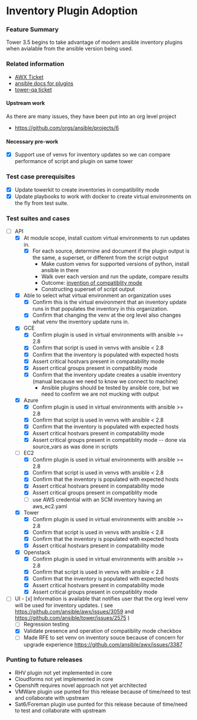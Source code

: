# Inventory Plugin Adoption

### Feature Summary

Tower 3.5 begins to take advantage of modern ansible inventory plugins
when avialable from the ansible version being used.

### Related information
* [AWX Ticket](https://github.com/ansible/awx/issues/2630)
* [ansible docs for plugins](https://docs.ansible.com/ansible/2.8/plugins/inventory.html?highlight=inventory%20plugins#plugin-list)
* [tower-qa ticket](https://github.com/ansible/tower-qa/issues/2652)

#### Upstream work
As there are many issues, they have been put into an org level project
* https://github.com/orgs/ansible/projects/6

#### Necessary pre-work

- [x] Support use of venvs for inventory updates so we can compare performance of script and plugin on same tower

### Test case prerequisites

- [x] Update towerkit to create inventories in compatibility mode
- [x] Update playbooks to work with docker to create virtual environments on the fly from test suite.

### Test suites and cases
* [ ] API
    - [x] At module scope, install custom virtual environments to run updates in.
		- [x] For each source, determine and document if the plugin output is the same, a superset, or different from the script output
          * Make custom venvs for supported versions of python, install ansible in there
          * Walk over each version and run the update, compare results
          * Outcome: [invention of compatiblity mode](https://docs.google.com/document/d/1zfSrjjDvSoAwjCQTn9T4wOrO5GVoidqGZ0XmIvqsbl4/edit#)
          * Constructing superset of script output
    - [x] Able to select what virtual environment an organization uses
       - [x] Confirm this is the virtual environment that an inventory update runs in that populates the inventory in this organization.
       - [x] Confirm that changing the venv at the org level also changes what venv the inventory update runs in.
    - [x] GCE
       - [x] Confirm plugin is used in virtual environments with ansible >= 2.8
       - [x] Confirm that script is used in venvs with ansible < 2.8
       - [x] Confirm that the inventory is populated with expected hosts
       - [x] Assert critical hostvars present in compatability mode
       - [x] Assert critical groups present in compatiblity mode
       - [x] Confirm that the inventory update creates a usable inventory (manual because we need to know we connect to machine)
           * Ansible plugins should be tested by ansible core, but we need to confirm we are not mucking with output
    - [x] Azure
       - [x] Confirm plugin is used in virtual environments with ansible >= 2.8
       - [x] Confirm that script is used in venvs with ansible < 2.8
       - [x] Confirm that the inventory is populated with expected hosts
       - [x] Assert critical hostvars present in compatability mode
       - [x] Assert critical groups present in compatiblity mode -- done via source_vars as was done in scripts
    - [ ] EC2
       - [x] Confirm plugin is used in virtual environments with ansible >= 2.8
       - [x] Confirm that script is used in venvs with ansible < 2.8
       - [x] Confirm that the inventory is populated with expected hosts
       - [x] Assert critical hostvars present in compatability mode
       - [x] Assert critical groups present in compatiblity mode
       - [ ] use AWS credential with an SCM inventory having an aws_ec2.yaml
    - [x] Tower
       - [x] Confirm plugin is used in virtual environments with ansible >= 2.8
       - [x] Confirm that script is used in venvs with ansible < 2.8
       - [x] Confirm that the inventory is populated with expected hosts
       - [x] Assert critical hostvars present in compatability mode
    - [x] Openstack
       - [x] Confirm plugin is used in virtual environments with ansible >= 2.8
       - [x] Confirm that script is used in venvs with ansible < 2.8
       - [x] Confirm that the inventory is populated with expected hosts
       - [x] Assert critical hostvars present in compatability mode
       - [x] Assert critical groups present in compatiblity mode

* [ ] UI
		- [x] Information is available that notifies user that the org level venv will be used for inventory updates. ( see https://github.com/ansible/awx/issues/3059 and https://github.com/ansible/tower/issues/2575 )
    - [ ] Regression testing
    - [x] Validate presence and operation of compatiblity mode checkbox
    - [ ] Made RFE to set venv on inventory souce because of concern for upgrade experience https://github.com/ansible/awx/issues/3387

### Punting to future releases
* RHV plugin not yet implemented in core
* Cloudforms not yet implemented in core
* Openshift requires novel approach not yet architected
* VMWare plugin use punted for this release because of time/need to test and collaborate with upstream
* Sat6/Foreman plugin use punted for this release because of time/need to test and collaborate with upstream
